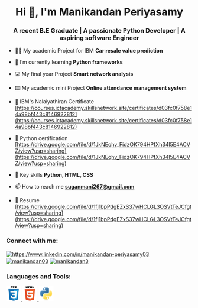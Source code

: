 <h1 align="center">Hi 👋, I'm Manikandan Periyasamy</h1>
<h3 align="center">A recent B.E Graduate | A passionate Python Developer | A aspiring software Engineer</h3>

- 👨‍🎓 My academic Project for IBM **Car resale value prediction**

- 🌱 I’m currently learning **Python frameworks**

- 💻 My final year Project **Smart network analysis**

- ⌨️ My academic mini Project **Online attendance management system**

- 📑 IBM's Nalaiyathiran Certificate [https://courses.ictacademy.skillsnetwork.site/certificates/d03fc0f758e14a98bf443c8146922812](https://courses.ictacademy.skillsnetwork.site/certificates/d03fc0f758e14a98bf443c8146922812)

- 📝 Python certification [https://drive.google.com/file/d/1JkNEqhv_FidzOK794HPfXh34l5E4ACVZ/view?usp=sharing](https://drive.google.com/file/d/1JkNEqhv_FidzOK794HPfXh34l5E4ACVZ/view?usp=sharing)

- 📜 Key skills **Python, HTML, CSS**

- 📫 How to reach me **suganmani267@gmail.com**

- 📄 Resume [https://drive.google.com/file/d/1fj1bpPdgEZxS37wHCLGL3OSVtTeJCfgt/view?usp=sharing](https://drive.google.com/file/d/1fj1bpPdgEZxS37wHCLGL3OSVtTeJCfgt/view?usp=sharing)

<h3 align="left">Connect with me:</h3>
<p align="left">
<a href="https://linkedin.com/in/https://www.linkedin.com/in/manikandan-periyasamy03" target="blank"><img align="center" src="https://raw.githubusercontent.com/rahuldkjain/github-profile-readme-generator/master/src/images/icons/Social/linked-in-alt.svg" alt="https://www.linkedin.com/in/manikandan-periyasamy03" height="30" width="40" /></a>
<a href="https://www.hackerrank.com/manikandan03" target="blank"><img align="center" src="https://raw.githubusercontent.com/rahuldkjain/github-profile-readme-generator/master/src/images/icons/Social/hackerrank.svg" alt="manikandan03" height="30" width="40" /></a>
<a href="https://www.leetcode.com/manikandan3" target="blank"><img align="center" src="https://raw.githubusercontent.com/rahuldkjain/github-profile-readme-generator/master/src/images/icons/Social/leet-code.svg" alt="manikandan3" height="30" width="40" /></a>
</p>

<h3 align="left">Languages and Tools:</h3>
<p align="left"> <a href="https://www.w3schools.com/css/" target="_blank" rel="noreferrer"> <img src="https://raw.githubusercontent.com/devicons/devicon/master/icons/css3/css3-original-wordmark.svg" alt="css3" width="40" height="40"/> </a> <a href="https://www.w3.org/html/" target="_blank" rel="noreferrer"> <img src="https://raw.githubusercontent.com/devicons/devicon/master/icons/html5/html5-original-wordmark.svg" alt="html5" width="40" height="40"/> </a> <a href="https://www.python.org" target="_blank" rel="noreferrer"> <img src="https://raw.githubusercontent.com/devicons/devicon/master/icons/python/python-original.svg" alt="python" width="40" height="40"/> </a> </p>

